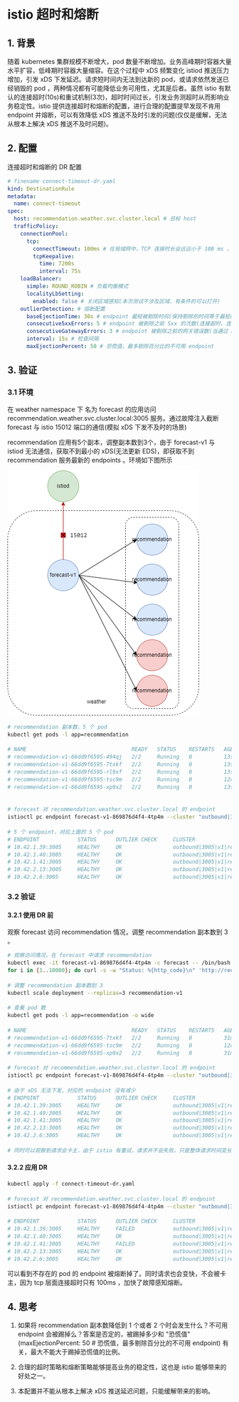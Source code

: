 # istio 超时和熔断

## 1. 背景

随着 kubernetes 集群规模不断增大，pod 数量不断增加。业务高峰期时容器大量水平扩容，低峰期时容器大量缩容。在这个过程中 xDS 频繁变化 istiod 推送压力增加，引发 xDS 下发延迟。请求短时间内无法到达新的 pod，或请求依然发送已经销毁的 pod ，两种情况都有可能降低业务可用性，尤其是后者。虽然 istio 有默认的连接超时(10s)和重试机制(3次)，超时时间过长，引发业务测超时从而影响业务稳定性。istio 提供连接超时和熔断的配置，进行合理的配置提早发现不肯用 endpoint 并熔断，可以有效降低 xDS 推送不及时引发的问题(仅仅是缓解，无法从根本上解决 xDS 推送不及时问题)。

## 2. 配置

连接超时和熔断的 DR 配置

```yaml
# finename connect-timeout-dr.yaml
kind: DestinationRule
metadata:
  name: connect-timeout
spec:
  host: recommendation.weather.svc.cluster.local # 目标 host
  trafficPolicy:
    connectionPool:
      tcp:
        connectTimeout: 100ms # 在局域网中，TCP 连接时长会远远小于 100 ms ，在 100ms 内没有建立连接则超时。
        tcpKeepalive:
          time: 7200s
          interval: 75s
    loadBalancer:
      simple: ROUND_ROBIN # 负载均衡模式
      localityLbSetting:
        enabled: false # 关闭区域感知(本次测试不涉及区域，有条件的可以打开)
    outlierDetection: # 熔断配置
      baseEjectionTime: 30s # endpoint 最短被剔除时间(保持剔除的时间等于最短剔除时间和 endpoint 被弹出次数的乘积)
      consecutive5xxErrors: 5 # endpoint 被剔除之前 5xx 的次数(连接超时、连接错误/失败和请求失败事件都属于 5xx)
      consecutiveGatewayErrors: 3 # endpoint 被剔除之前的网关错误数(当通过 HTTP 访问上游主机时，502、503 或 504 返回代码被视为网关错误)
      interval: 15s # 检查间隔
      maxEjectionPercent: 50 # 恐慌值，最多剔除百分比的不可用 endpoint
```

## 3. 验证

### 3.1 环境

在 weather namespace 下 名为 forecast 的应用访问 recommendation.weather.svc.cluster.local:3005 服务。通过故障注入截断 forecast 与 istio 15012 端口的通信(模拟 xDS 下发不及时的场景)

recommendation 应用有5个副本，调整副本数到3个，由于 forecast-v1 与 istiod 无法通信，获取不到最小的 xDS(无法更新 EDS)，即获取不到 recommendation 服务最新的 endpoints 。环境如下图所示

![验证环境][超时熔断测试环境]

```bash
# recommendation 副本数，5 个 pod
kubectl get pods -l app=recommendation

# NAME                                 READY   STATUS    RESTARTS   AGE
# recommendation-v1-66dd9f6595-494qj   2/2     Running   0          13s
# recommendation-v1-66dd9f6595-7txkf   2/2     Running   0          13s
# recommendation-v1-66dd9f6595-rl9xf   2/2     Running   0          13s
# recommendation-v1-66dd9f6595-tsc9m   2/2     Running   0          12d
# recommendation-v1-66dd9f6595-xp9x2   2/2     Running   0          13s


# forecast 对 recommendation.weather.svc.cluster.local 的 endpoint
istioctl pc endpoint forecast-v1-869876d4f4-4tp4m --cluster "outbound|3005|v1|recommendation.weather.svc.cluster.local"

# 5 个 endpoint，对应上面的 5 个 pod
# ENDPOINT            STATUS      OUTLIER CHECK     CLUSTER
# 10.42.1.39:3005     HEALTHY     OK                outbound|3005|v1|recommendation.weather.svc.cluster.local
# 10.42.1.40:3005     HEALTHY     OK                outbound|3005|v1|recommendation.weather.svc.cluster.local
# 10.42.1.41:3005     HEALTHY     OK                outbound|3005|v1|recommendation.weather.svc.cluster.local
# 10.42.2.13:3005     HEALTHY     OK                outbound|3005|v1|recommendation.weather.svc.cluster.local
# 10.42.2.6:3005      HEALTHY     OK                outbound|3005|v1|recommendation.weather.svc.cluster.local
```

### 3.2 验证

#### 3.2.1 使用 DR 前

观察 forecast 访问 recommendation 情况，调整 recommendation 副本数到 3 。

```bash
# 观察访问情况，在 forecast 中请求 recommendation
kubectl exec -it forecast-v1-869876d4f4-4tp4m -c forecast -- /bin/bash
for i in {1..10000}; do curl -s -w "Status: %{http_code}\n" 'http://recommendation.weather.svc.cluster.local:3005/activity?weather=rain&temp=01'; sleep 0.5;done

# 调整 recommendation 副本数到 3
kubectl scale deployment --replicas=3 recommendation-v1

# 查看 pod 数
kubectl get pods -l app=recommendation -o wide

# NAME                                 READY   STATUS    RESTARTS   AGE   IP           NODE             NOMINATED NODE   READINESS GATES
# recommendation-v1-66dd9f6595-7txkf   2/2     Running   0          31m   10.42.1.40   192.168.18.101   <none>           <none>
# recommendation-v1-66dd9f6595-tsc9m   2/2     Running   0          12d   10.42.2.6    192.168.18.102   <none>           <none>
# recommendation-v1-66dd9f6595-xp9x2   2/2     Running   0          31m   10.42.2.13   192.168.18.102   <none>           <none>

# forecast 对 recommendation.weather.svc.cluster.local 的 endpoint
istioctl pc endpoint forecast-v1-869876d4f4-4tp4m --cluster "outbound|3005|v1|recommendation.weather.svc.cluster.local"

# 由于 xDS 无法下发，对应的 endpoint 没有减少
# ENDPOINT            STATUS      OUTLIER CHECK     CLUSTER
# 10.42.1.39:3005     HEALTHY     OK                outbound|3005|v1|recommendation.weather.svc.cluster.local
# 10.42.1.40:3005     HEALTHY     OK                outbound|3005|v1|recommendation.weather.svc.cluster.local
# 10.42.1.41:3005     HEALTHY     OK                outbound|3005|v1|recommendation.weather.svc.cluster.local
# 10.42.2.13:3005     HEALTHY     OK                outbound|3005|v1|recommendation.weather.svc.cluster.local
# 10.42.2.6:3005      HEALTHY     OK                outbound|3005|v1|recommendation.weather.svc.cluster.local

# 同时可以观察到请求会卡主，由于 istio 有重试，请求并不会失败，只是整体请求时间变长。
```

#### 3.2.2 应用 DR

```bash
kubectl apply -f connect-timeout-dr.yaml

# forecast 对 recommendation.weather.svc.cluster.local 的 endpoint
istioctl pc endpoint forecast-v1-869876d4f4-4tp4m --cluster "outbound|3005|v1|recommendation.weather.svc.cluster.local"

# ENDPOINT            STATUS      OUTLIER CHECK     CLUSTER
# 10.42.1.39:3005     HEALTHY     FAILED            outbound|3005|v1|recommendation.weather.svc.cluster.local
# 10.42.1.40:3005     HEALTHY     OK                outbound|3005|v1|recommendation.weather.svc.cluster.local
# 10.42.1.41:3005     HEALTHY     FAILED            outbound|3005|v1|recommendation.weather.svc.cluster.local
# 10.42.2.13:3005     HEALTHY     OK                outbound|3005|v1|recommendation.weather.svc.cluster.local
# 10.42.2.6:3005      HEALTHY     OK                outbound|3005|v1|recommendation.weather.svc.cluster.local
```
可以看到不存在的 pod 的 endpoint 被熔断掉了。同时请求也会变快，不会被卡主，因为 tcp 层面连接超时只有 100ms ，加快了故障感知熔断。


## 4. 思考

1. 如果将 recommendation 副本数降低到 1 个或者 2 个时会发生什么？不可用 endpoint 会被踢掉么？答案是否定的，被踢掉多少和 "恐慌值" (maxEjectionPercent: 50 # 恐慌值，最多剔除百分比的不可用 endpoint) 有关，最大不能大于踢掉恐慌值的比例。

2. 合理的超时策略和熔断策略能够提高业务的稳定性，这也是 istio 能够带来的好处之一。

3. 本配置并不能从根本上解决 xDS 推送延迟问题，只能缓解带来的影响。




[超时熔断测试环境]: /images/istio熔断环境.png